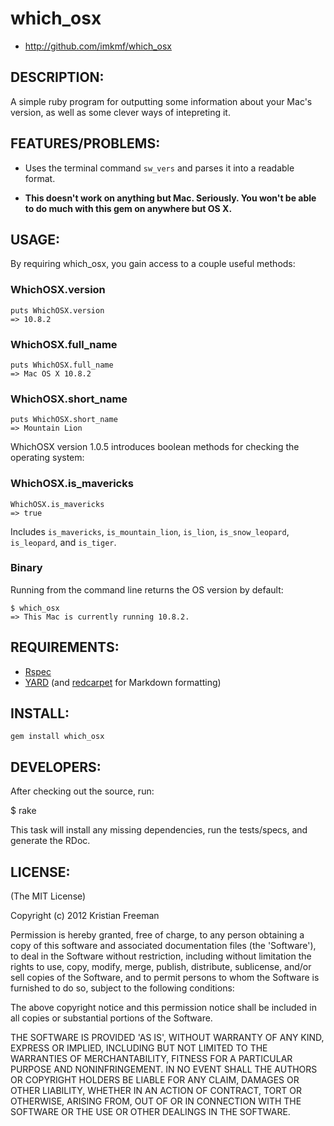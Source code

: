 # which_osx

- http://github.com/imkmf/which_osx

## DESCRIPTION:

A simple ruby program for outputting some information about your Mac's version, as well as some clever ways of intepreting it.

## FEATURES/PROBLEMS:

- Uses the terminal command `sw_vers` and parses it into a readable format.

- **This doesn't work on anything but Mac. Seriously. You won't be able to do much with this gem on anywhere but OS X.**

## USAGE:

By requiring which_osx, you gain access to a couple useful methods:

### WhichOSX.version

    puts WhichOSX.version
    => 10.8.2

### WhichOSX.full_name
    
    puts WhichOSX.full_name
    => Mac OS X 10.8.2

### WhichOSX.short_name

    puts WhichOSX.short_name
    => Mountain Lion

WhichOSX version 1.0.5 introduces boolean methods for checking the operating system:

### WhichOSX.is_mavericks
    
    WhichOSX.is_mavericks
    => true

Includes `is_mavericks`, `is_mountain_lion`, `is_lion`, `is_snow_leopard`, `is_leopard`, and `is_tiger`.

### Binary

Running from the command line returns the OS version by default:

    $ which_osx   
    => This Mac is currently running 10.8.2.

## REQUIREMENTS:

- [Rspec](http://rspec.info)
- [YARD](http://yardoc.org) (and [redcarpet](http://yardoc.org) for Markdown formatting)


## INSTALL:

    gem install which_osx

## DEVELOPERS:

After checking out the source, run:

  $ rake

This task will install any missing dependencies, run the tests/specs,
and generate the RDoc.

## LICENSE:

(The MIT License)

Copyright (c) 2012 Kristian Freeman

Permission is hereby granted, free of charge, to any person obtaining
a copy of this software and associated documentation files (the
'Software'), to deal in the Software without restriction, including
without limitation the rights to use, copy, modify, merge, publish,
distribute, sublicense, and/or sell copies of the Software, and to
permit persons to whom the Software is furnished to do so, subject to
the following conditions:

The above copyright notice and this permission notice shall be
included in all copies or substantial portions of the Software.

THE SOFTWARE IS PROVIDED 'AS IS', WITHOUT WARRANTY OF ANY KIND,
EXPRESS OR IMPLIED, INCLUDING BUT NOT LIMITED TO THE WARRANTIES OF
MERCHANTABILITY, FITNESS FOR A PARTICULAR PURPOSE AND NONINFRINGEMENT.
IN NO EVENT SHALL THE AUTHORS OR COPYRIGHT HOLDERS BE LIABLE FOR ANY
CLAIM, DAMAGES OR OTHER LIABILITY, WHETHER IN AN ACTION OF CONTRACT,
TORT OR OTHERWISE, ARISING FROM, OUT OF OR IN CONNECTION WITH THE
SOFTWARE OR THE USE OR OTHER DEALINGS IN THE SOFTWARE.
